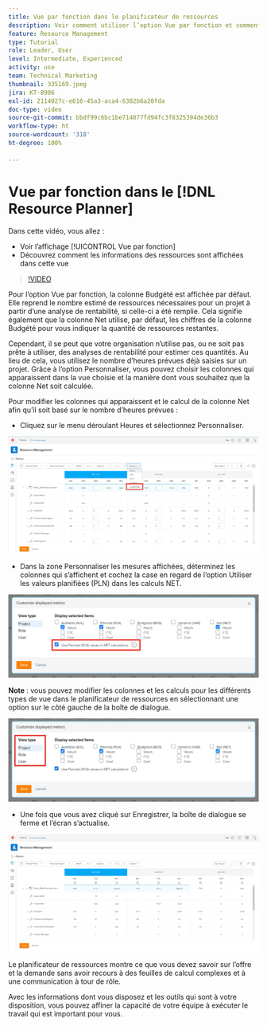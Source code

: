 ```yaml
---
title: Vue par fonction dans le planificateur de ressources
description: Voir comment utiliser l’option Vue par fonction et comment les informations sur les ressources sont affichées dans cette vue.
feature: Resource Management
type: Tutorial
role: Leader, User
level: Intermediate, Experienced
activity: use
team: Technical Marketing
thumbnail: 335169.jpeg
jira: KT-8906
exl-id: 2114027c-e616-45a3-aca4-6382b6a20fda
doc-type: video
source-git-commit: bbdf99c6bc1be714077fd94fc3f8325394de36b3
workflow-type: ht
source-wordcount: '318'
ht-degree: 100%

---
```


# Vue par fonction dans le [!DNL Resource Planner]

Dans cette vidéo, vous allez :

* Voir l’affichage [!UICONTROL Vue par fonction]
* Découvrez comment les informations des ressources sont affichées dans cette vue


>[!VIDEO](https://video.tv.adobe.com/v/335169/?quality=12&learn=on&enablevpops=1)

Pour l’option Vue par fonction, la colonne Budgété est affichée par défaut. Elle reprend le nombre estimé de ressources nécessaires pour un projet à partir d’une analyse de rentabilité, si celle-ci a été remplie. Cela signifie également que la colonne Net utilise, par défaut, les chiffres de la colonne Budgété pour vous indiquer la quantité de ressources restantes.

Cependant, il se peut que votre organisation n’utilise pas, ou ne soit pas prête à utiliser, des analyses de rentabilité pour estimer ces quantités. Au lieu de cela, vous utilisez le nombre d’heures prévues déjà saisies sur un projet. Grâce à l’option Personnaliser, vous pouvez choisir les colonnes qui apparaissent dans la vue choisie et la manière dont vous souhaitez que la colonne Net soit calculée.

Pour modifier les colonnes qui apparaissent et le calcul de la colonne Net afin qu’il soit basé sur le nombre d’heures prévues :

* Cliquez sur le menu déroulant Heures et sélectionnez Personnaliser.

![Option de personnalisation du menu déroulant.](assets/NetHours01.png)

* Dans la zone Personnaliser les mesures affichées, déterminez les colonnes qui s’affichent et cochez la case en regard de l’option Utiliser les valeurs planifiées (PLN) dans les calculs NET.

![Option Utiliser les valeurs planifiées dans les calculs NET](assets/NetHours02.png)

**Note** : vous pouvez modifier les colonnes et les calculs pour les différents types de vue dans le planificateur de ressources en sélectionnant une option sur le côté gauche de la boîte de dialogue.

![Options de type de vue](assets/NetHours03.jpg)

* Une fois que vous avez cliqué sur Enregistrer, la boîte de dialogue se ferme et l’écran s’actualise.

![Outil planificateur de ressources](assets/NetHours04.jpg)

Le planificateur de ressources montre ce que vous devez savoir sur l’offre et la demande sans avoir recours à des feuilles de calcul complexes et à une communication à tour de rôle.

Avec les informations dont vous disposez et les outils qui sont à votre disposition, vous pouvez affiner la capacité de votre équipe à exécuter le travail qui est important pour vous.
